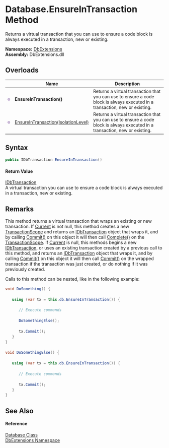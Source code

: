 Database.EnsureInTransaction Method
===================================
Returns a virtual transaction that you can use to ensure a code block is always executed in a transaction, new or existing.
  
**Namespace:** [DbExtensions][1]  
**Assembly:** DbExtensions.dll

Overloads
---------

|                  | Name                                     | Description                                                                                                                 |
| ---------------- | ---------------------------------------- | --------------------------------------------------------------------------------------------------------------------------- |
| ![Public method] | **EnsureInTransaction()**                | Returns a virtual transaction that you can use to ensure a code block is always executed in a transaction, new or existing. |
| ![Public method] | [EnsureInTransaction(IsolationLevel)][2] | Returns a virtual transaction that you can use to ensure a code block is always executed in a transaction, new or existing. |


Syntax
------

```csharp
public IDbTransaction EnsureInTransaction()
```

#### Return Value
[IDbTransaction][3]  
 A virtual transaction you can use to ensure a code block is always executed in a transaction, new or existing.

Remarks
-------
This method returns a virtual transaction that wraps an existing or new transaction. If [Current][4] is not null, this method creates a new [TransactionScope][5] and returns an [IDbTransaction][3] object that wraps it, and by calling [Commit()][6] on this object it will then call [Complete()][7] on the [TransactionScope][5]. If [Current][4] is null, this methods begins a new [IDbTransaction][3], or uses an existing transaction created by a previous call to this method, and returns an [IDbTransaction][3] object that wraps it, and by calling [Commit()][6] on this object it will then call [Commit()][6] on the wrapped transaction if the transaction was just created, or do nothing if it was previously created. 

Calls to this method can be nested, like in the following example:

```csharp
void DoSomething() {

   using (var tx = this.db.EnsureInTransaction()) {

      // Execute commands

      DoSomethingElse();

      tx.Commit();
   }
}

void DoSomethingElse() { 

   using (var tx = this.db.EnsureInTransaction()) {

      // Execute commands

      tx.Commit();
   }
}
```


See Also
--------

#### Reference
[Database Class][8]  
[DbExtensions Namespace][1]  

[1]: ../README.md
[2]: EnsureInTransaction_1.md
[3]: https://learn.microsoft.com/dotnet/api/system.data.idbtransaction
[4]: https://learn.microsoft.com/dotnet/api/system.transactions.transaction.current
[5]: https://learn.microsoft.com/dotnet/api/system.transactions.transactionscope
[6]: https://learn.microsoft.com/dotnet/api/system.data.idbtransaction.commit
[7]: https://learn.microsoft.com/dotnet/api/system.transactions.transactionscope.complete
[8]: README.md
[Public method]: ../../icons/pubmethod.svg "Public method"